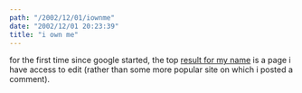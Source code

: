 ```yaml
---
path: "/2002/12/01/iownme" 
date: "2002/12/01 20:23:39" 
title: "i own me" 
---
```

for the first time since google started, the top <a href="http://www.google.com/search?q=scott+reynen">result for my name</a> is a page i have access to edit (rather than some more popular site on which i posted a comment).